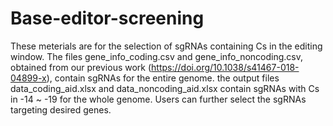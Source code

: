 # Base-editor-screening
These meterials are for the selection of sgRNAs containing Cs in the editing window. The files gene_info_coding.csv and gene_info_noncoding.csv, obtained from our previous work (https://doi.org/10.1038/s41467-018-04899-x), contain sgRNAs for the entire genome. the output files data_coding_aid.xlsx and data_noncoding_aid.xlsx contain sgRNAs with Cs in -14 ~ -19 for the whole genome. Users can further select the sgRNAs targeting desired genes.
